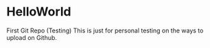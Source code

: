 # HelloWorld
First Git Repo (Testing)
This is just for personal testing on the ways to upload on Github. 
